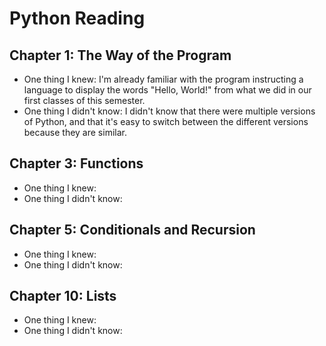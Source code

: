 # Python Reading

## Chapter 1: The Way of the Program
- One thing I knew: I'm already familiar with the program instructing a language to display the words "Hello, World!" from what we did in our first classes of this semester.
- One thing I didn't know: I didn't know that there were multiple versions of Python, and that it's easy to switch between the different versions because they are similar.  
## Chapter 3: Functions
- One thing I knew: 
- One thing I didn't know: 
## Chapter 5: Conditionals and Recursion
- One thing I knew: 
- One thing I didn't know: 
## Chapter 10: Lists
- One thing I knew: 
- One thing I didn't know: 